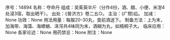 序号：14894
名称：夺命丹
组成：吴茱萸半斤（分作4份，酒、醋、小便、米泔4处浸3宿，取出晒干）。
出处：《普济方》卷二五○。
主治：(疒颓)疝。
加减：None
功效：None
用法用量：每服20-30丸，食前酒送下。
制备方法：上为末，加海带、海藻、海螵蛸、泽泻共4味同为末，酒糊为丸，如梧桐子大。
临床应用：None
各家论述：None
用药禁忌：None
附注：None
